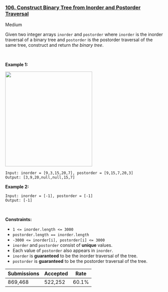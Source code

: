 ### [106. Construct Binary Tree from Inorder and Postorder Traversal](https://leetcode.com/problems/construct-binary-tree-from-inorder-and-postorder-traversal/)

Medium

Given two integer arrays `` inorder `` and `` postorder `` where `` inorder `` is the inorder traversal of a binary tree and `` postorder `` is the postorder traversal of the same tree, construct and return _the binary tree_.

 

<strong class="example">Example 1:</strong>

<img alt="" src="https://assets.leetcode.com/uploads/2021/02/19/tree.jpg" style="width: 277px; height: 302px;"/>

```
Input: inorder = [9,3,15,20,7], postorder = [9,15,7,20,3]
Output: [3,9,20,null,null,15,7]
```

<strong class="example">Example 2:</strong>

```
Input: inorder = [-1], postorder = [-1]
Output: [-1]
```

 

__Constraints:__

*   `` 1 <= inorder.length <= 3000 ``
*   `` postorder.length == inorder.length ``
*   `` -3000 <= inorder[i], postorder[i] <= 3000 ``
*   `` inorder `` and `` postorder `` consist of __unique__ values.
*   Each value of `` postorder `` also appears in `` inorder ``.
*   `` inorder `` is __guaranteed__ to be the inorder traversal of the tree.
*   `` postorder `` is __guaranteed__ to be the postorder traversal of the tree.

| Submissions    | Accepted     | Rate   |
| -------------- | ------------ | ------ |
| 869,468 | 522,252 | 60.1% |